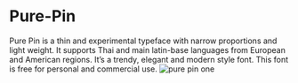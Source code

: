 # Pure-Pin
Pure Pin is a thin and experimental typeface with narrow proportions and light weight. It supports Thai and main latin-base languages from European and American regions. It’s a trendy, elegant and modern style font. This font is free for personal and commercial use. 
![pure pin one](https://user-images.githubusercontent.com/121497719/209809950-4da2e950-cb45-4993-a03f-0d3f7237dbf7.jpg)
